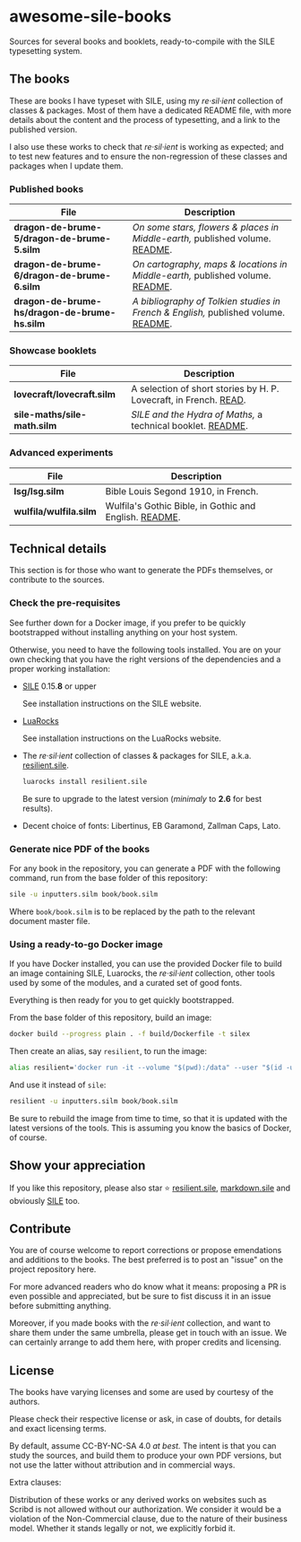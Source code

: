 # awesome-sile-books

Sources for several books and booklets, ready-to-compile with the SILE typesetting system.

## The books

These are books I have typeset with SILE, using my _re·sil·ient_ collection of classes & packages.
Most of them have a dedicated README file, with more details about the content and the process of typesetting, and a link to the published version.

I also use these works to check that _re·sil·ient_ is working as expected; and to test new features and to ensure the non-regression of these classes and packages when I update them.

### Published books

| File | Description |
| ---- | ----------- |
| **dragon-de-brume-5/dragon-de-brume-5.silm** | _On some stars, flowers & places in Middle-earth,_ published volume. [README](dragon-de-brume-5/README.md). |
| **dragon-de-brume-6/dragon-de-brume-6.silm** | _On cartography, maps & locations in Middle-earth,_ published volume. [README](dragon-de-brume-6/README.md). |
| **dragon-de-brume-hs/dragon-de-brume-hs.silm** | _A bibliography of Tolkien studies in French & English,_ published volume. [README](dragon-de-brume-hs/README.md). |

### Showcase booklets

| File | Description |
| ---- | ----------- |
| **lovecraft/lovecraft.silm**   | A selection of short stories by H. P. Lovecraft, in French. [READ](https://www.calameo.com/read/007349338e0ad825f365a). |
| **sile-maths/sile-math.silm**  | _SILE and the Hydra of Maths,_ a technical booklet. [README](sile-maths/README.md). |

### Advanced experiments

| File | Description |
| ---- | ----------- |
| **lsg/lsg.silm** | Bible Louis Segond 1910, in French. |
| **wulfila/wulfila.silm** | Wulfila's Gothic Bible, in Gothic and English. [README](wulfila/README.md). |


## Technical details

This section is for those who want to generate the PDFs themselves, or contribute to the sources.

### Check the pre-requisites

See further down for a Docker image, if you prefer to be quickly bootstrapped without installing anything on your host system.

Otherwise, you need to have the following tools installed.
You are on your own checking that you have the right versions of the dependencies and a proper working installation:

- [SILE](https://github.com/sile-typesetter/sile) 0.15.**8** or upper

  See installation instructions on the SILE website.

- [LuaRocks](https://luarocks.org/)

  See installation instructions on the LuaRocks website.

- The _re·sil·ient_ collection of classes & packages for SILE, a.k.a. [resilient.sile](https://github.com/Omikhleia/resilient.sile).

  ```bash
  luarocks install resilient.sile
  ```

  Be sure to upgrade to the latest version (_minimaly_ to **2.6** for best results).

- Decent choice of fonts: Libertinus, EB Garamond, Zallman Caps, Lato.

### Generate nice PDF of the books

For any book in the repository, you can generate a PDF with the following command, run from the base folder of this repository:

```bash
sile -u inputters.silm book/book.silm
```

Where `book/book.silm` is to be replaced by the path to the relevant document master file.

### Using a ready-to-go Docker image

If you have Docker installed, you can use the provided Docker file to build an image containing SILE, Luarocks, the _re·sil·ient_ collection, other tools used by some of the modules, and a curated set of good fonts.

Everything is then ready for you to get quickly bootstrapped.

From the base folder of this repository, build an image:

```bash
docker build --progress plain . -f build/Dockerfile -t silex
```

Then create an alias, say `resilient`, to run the image:

```bash
alias resilient='docker run -it --volume "$(pwd):/data" --user "$(id -u):$(id -g)" silex'
```

And use it instead of `sile`:

```bash
resilient -u inputters.silm book/book.silm
```

Be sure to rebuild the image from time to time, so that it is updated with the latest versions of the tools.
This is assuming you know the basics of Docker, of course.

## Show your appreciation

If you like this repository, please also star ⭐ [resilient.sile](https://github.com/Omikhleia/resilient.sile), [markdown.sile](https://github.com/Omikhleia/markdown.sile) and obviously [SILE](https://github.com/sile-typesetter/sile) too.

## Contribute

You are of course welcome to report corrections or propose emendations and additions to the books.
The best preferred is to post an "issue" on the project repository here.

For more advanced readers who do know what it means: proposing a PR is even possible and appreciated, but be sure to fist discuss it in an issue before submitting anything.

Moreover, if you made books with the _re·sil·ient_ collection, and want to share them under the same umbrella, please get in touch with an issue.
We can certainly arrange to add them here, with proper credits and licensing.

## License

The books have varying licenses and some are used by courtesy of the authors.

Please check their respective license or ask, in case of doubts, for details and exact licensing terms.

By default, assume CC-BY-NC-SA 4.0 _at best._
The intent is that you can study the sources, and build them to produce your own PDF versions, but not use the latter without attribution and in commercial ways.

Extra clauses:

Distribution of these works or any derived works on websites such as Scribd is not allowed without our authorization.
We consider it would be a violation of the Non-Commercial clause, due to the nature of their business model.
Whether it stands legally or not, we explicitly forbid it.
